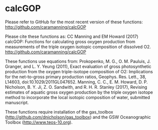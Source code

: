 # calcGOP

Please refer to GitHub for the most recent version of these functions: http://github.com/caramanning/calcGOP

Please cite these functions as:
CC Manning and EM Howard (2017) calcGOP: Functions for calculating gross oxygen production from measurements of the triple oxygen isotopic
composition of dissolved O2. http://github.com/caramanning/calcGOP

These functions use equations from:
Prokopenko, M. G., O. M. Pauluis, J. Granger, and L. Y. Yeung (2011), Exact evaluation of gross photosynthetic production from the oxygen triple-isotope composition of O2: Implications for the net-to-gross primary production ratios, Geophys. Res. Lett., 38, L14603, doi:10.1029/2011GL047652.
Manning, C. C., E. M. Howard, D. P. Nicholson, B. Y. Ji, Z. O. Sandwith, and R. H. R. Stanley (2017), Revising estimates of aquatic gross oxygen production by the triple oxygen isotope method to incorporate the local isotopic composition of water, submitted manuscript.

These functions require installation of the gas_toolbox (http://github.com/dnicholson/gas_toolbox) and the GSW Oceanographic Toolbox (http://www.teos-10.org).


